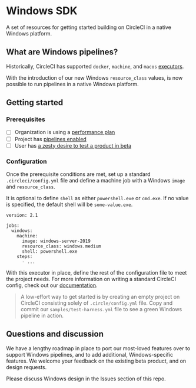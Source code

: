 # Windows SDK
A set of resources for getting started building on CircleCI in a native Windows platform. 

## What are Windows pipelines?
Historically, CircleCI has supported `docker`, `machine`, and `macos` [executors](https://circleci.com/docs/2.0/configuration-reference/#docker--machine--macosexecutor).

With the introduction of our new Windows `resource_class` values, is now possible to run pipelines in a native Windows platform. 

## Getting started
### Prerequisites
- [ ] Organization is using a [performance plan](https://circleci.com/pricing/usage/)
- [ ] Project has [pipelines enabled](https://circleci.com/docs/2.0/build-processing/)
- [ ] User has [a zesty desire to test a product in beta](https://giphy.com/gifs/dance-dancing-cool-3o6ZtgnmZDZeAshxYY/tile)

### Configuration
Once the prerequisite conditions are met, set up a standard `.circleci/config.yml` file and define a machine job with a Windows `image` and `resource_class`. 

It is optional to define `shell` as either `powershell.exe` or `cmd.exe`. If no value is specified, the default shell will be `some-value.exe`.

```
version: 2.1

jobs:
  windows:
    machine:
      image: windows-server-2019
      resource_class: windows.medium
      shell: powershell.exe
    steps:
      - ...
```

With this executor in place, define the rest of the configuration file to meet the project needs. For more information on writing a standard CircleCI config, check out our [documentation](https://circleci.com/docs/2.0/configuration-reference/). 

> A low-effort way to get started is by creating an empty project on CircleCI consisting solely of `.circle/config.yml` file. Copy and commit our `samples/test-harness.yml` file to see a green Windows pipeline in action.

## Questions and discussion
We have a lengthy roadmap in place to port our most-loved features over to support Windows pipelines, and to add additional, Windows-specific features. We welcome your feedback on the existing beta product, and on design requests.

Please discuss Windows design in the Issues section of this repo.

